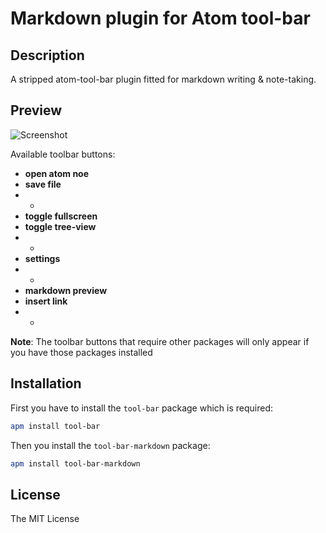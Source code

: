 # Markdown plugin for Atom tool-bar

## Description

A stripped atom-tool-bar plugin fitted for markdown writing & note-taking.

## Preview

![Screenshot](https://github.com/jeselxe/tool-bar-atom/raw/master/screenshot.png)

Available toolbar buttons:

* **open atom noe**
* **save file**
* -
* **toggle fullscreen**
* **toggle tree-view**
* -
* **settings**
* -
* **markdown preview**
* **insert link**
* -

**Note**: The toolbar buttons that require other packages will only appear if you have those packages installed

## Installation

First you have to install the `tool-bar` package which is required:

```bash
apm install tool-bar
```

Then you install the `tool-bar-markdown` package:

```bash
apm install tool-bar-markdown
```

## License

The MIT License
